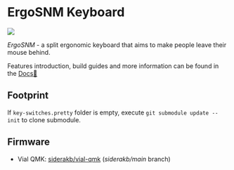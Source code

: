 # ErgoSNM Keyboard

![](https://i.imgur.com/ovP1uKJ.jpg)

*ErgoSNM* \- a split ergonomic keyboard that aims to make people leave their mouse behind.

Features introduction, build guides and more information can be found in the [Docs:book:](https://siderakb.github.io/docs/ergosnm/)

## Footprint

If `key-switches.pretty` folder is empty, execute `git submodule update --init` to clone submodule.

## Firmware

- Vial QMK: [siderakb/vial-qmk](https://github.com/siderakb/vial-qmk/tree/siderakb/main/keyboards/siderakb/ergosnm) (*siderakb/main* branch)
